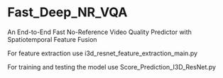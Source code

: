 # Fast_Deep_NR_VQA
An End-to-End Fast No-Reference Video Quality Predictor with Spatiotemporal Feature Fusion

For feature extraction use i3d_resnet_feature_extraction_main.py

For training and testing the model use Score_Prediction_I3D_ResNet.py

